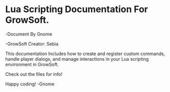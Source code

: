# Lua Scripting Documentation For GrowSoft.

-Document By Gnome

-GrowSoft Creator: Sebia

This documentation Includes how to create and register custom commands, handle player dialogs, and manage interactions in your Lua scripting environment in GrowSoft.

Check out the files for info!

Happy coding! -Gnome
